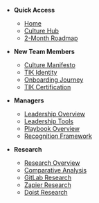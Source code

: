 <!-- _navbar.md -->

* **Quick Access**
  * [Home](/)
  * [Culture Hub](docs/Klysera/Culture-Hub.md)
  * [2-Month Roadmap](docs/Klysera/Roadmap/2-Month-Operational-Roadmap.md)

* **New Team Members**
  * [Culture Manifesto](docs/Klysera/Culture/Culture-Manifesto.md)
  * [TIK Identity](docs/Klysera/Culture/TIK-Identity.md)
  * [Onboarding Journey](docs/Klysera/Hiring-Onboarding/Onboarding-Journey.md)
  * [TIK Certification](docs/Klysera/Hiring-Onboarding/TIK-Certification-Program.md)

* **Managers**
  * [Leadership Overview](docs/Klysera/Leadership/Overview.md)
  * [Leadership Tools](docs/Klysera/Leadership/Leadership-Tools.md)
  * [Playbook Overview](docs/Klysera/Playbook/Overview.md)
  * [Recognition Framework](docs/Klysera/Recognition-Rituals/Recognition-Framework.md)


* **Research**
  * [Research Overview](Research/README.md)
  * [Comparative Analysis](Research/Comparative-Analysis-Summary.md)
  * [GitLab Research](Research/GitLab/README.md)
  * [Zapier Research](Research/Zapier/Mission-Vision-Values.md)
  * [Doist Research](Research/Doist/Mission-Vision-Values.md)